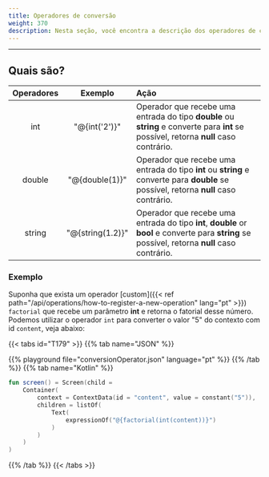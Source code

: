 ```yaml
---
title: Operadores de conversão
weight: 370
description: Nesta seção, você encontra a descrição dos operadores de conversão.'
---
```


---

## Quais são?

| Operadores | Exemplo | Ação  |
| :---: | :---: | :--- |
| int | "@{int\('2'\)}" | Operador que recebe uma entrada do tipo **double** ou **string** e converte para **int** se possível, retorna **null** caso contrário.  |
| double | "@{double\(1\)}" | Operador que recebe uma entrada do tipo **int** ou **string** e converte para **double** se possível, retorna **null** caso contrário.   |
| string | "@{string\(1.2\)}" | Operador que recebe uma entrada do tipo **int**, **double** or **bool** e converte para **string** se possível, retorna **null** caso contrário.   |

### Exemplo

Suponha que exista um operador [custom]({{< ref path="/api/operations/how-to-register-a-new-operation" lang="pt" >}}) `factorial` que recebe um parâmetro **int** e retorna o fatorial desse número. Podemos utilizar o operador `int` para converter o valor "5" do contexto com id `content`, veja abaixo:

{{< tabs id="T179" >}}
{{% tab name="JSON" %}}
<!-- json-playground:conversionOperator.json
{
  "_beagleComponent_" : "beagle:container",
  "children" : [ {
    "_beagleComponent_" : "beagle:text",
    "text" : "@{factorial(int(content))}"
  } ],
  "context" : {
    "id" : "content",
    "value" : "5"
  }
}
-->
{{% playground file="conversionOperator.json" language="pt" %}}
{{% /tab %}}
{{% tab name="Kotlin" %}}
```kotlin
fun screen() = Screen(child = 
    Container(
        context = ContextData(id = "content", value = constant("5")),
        children = listOf(
            Text(
                expressionOf("@{factorial(int(content))}")
            )
        )
    )
)
```
{{% /tab %}}
{{< /tabs >}}
